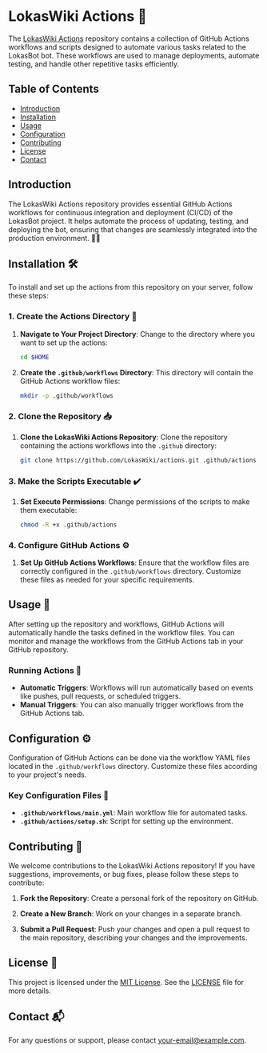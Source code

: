 # LokasWiki Actions 🚀

The [LokasWiki Actions](https://github.com/LokasWiki/actions.git) repository contains a collection of GitHub Actions workflows and scripts designed to automate various tasks related to the LokasBot bot. These workflows are used to manage deployments, automate testing, and handle other repetitive tasks efficiently.

## Table of Contents

- [Introduction](#introduction)
- [Installation](#installation)
- [Usage](#usage)
- [Configuration](#configuration)
- [Contributing](#contributing)
- [License](#license)
- [Contact](#contact)

## Introduction

The LokasWiki Actions repository provides essential GitHub Actions workflows for continuous integration and deployment (CI/CD) of the LokasBot project. It helps automate the process of updating, testing, and deploying the bot, ensuring that changes are seamlessly integrated into the production environment. 🤖✨

## Installation 🛠️

To install and set up the actions from this repository on your server, follow these steps:

### 1. Create the Actions Directory 📂

1. **Navigate to Your Project Directory**:
   Change to the directory where you want to set up the actions:
   ```bash
   cd $HOME
   ```

2. **Create the `.github/workflows` Directory**:
   This directory will contain the GitHub Actions workflow files:
   ```bash
   mkdir -p .github/workflows
   ```

### 2. Clone the Repository 📥

1. **Clone the LokasWiki Actions Repository**:
   Clone the repository containing the actions workflows into the `.github` directory:
   ```bash
   git clone https://github.com/LokasWiki/actions.git .github/actions
   ```

### 3. Make the Scripts Executable ✔️

1. **Set Execute Permissions**:
   Change permissions of the scripts to make them executable:
   ```bash
   chmod -R +x .github/actions
   ```

### 4. Configure GitHub Actions ⚙️

1. **Set Up GitHub Actions Workflows**:
   Ensure that the workflow files are correctly configured in the `.github/workflows` directory. Customize these files as needed for your specific requirements.

## Usage 🚀

After setting up the repository and workflows, GitHub Actions will automatically handle the tasks defined in the workflow files. You can monitor and manage the workflows from the GitHub Actions tab in your GitHub repository.

### Running Actions 🔄

- **Automatic Triggers**: Workflows will run automatically based on events like pushes, pull requests, or scheduled triggers.
- **Manual Triggers**: You can also manually trigger workflows from the GitHub Actions tab.

## Configuration ⚙️

Configuration of GitHub Actions can be done via the workflow YAML files located in the `.github/workflows` directory. Customize these files according to your project's needs.

### Key Configuration Files 📄

- **`.github/workflows/main.yml`**: Main workflow file for automated tasks.
- **`.github/actions/setup.sh`**: Script for setting up the environment.

## Contributing 🌟

We welcome contributions to the LokasWiki Actions repository! If you have suggestions, improvements, or bug fixes, please follow these steps to contribute:

1. **Fork the Repository**:
   Create a personal fork of the repository on GitHub.

2. **Create a New Branch**:
   Work on your changes in a separate branch.

3. **Submit a Pull Request**:
   Push your changes and open a pull request to the main repository, describing your changes and the improvements.

## License 📜

This project is licensed under the [MIT License](LICENSE). See the [LICENSE](LICENSE) file for more details.

## Contact 📬

For any questions or support, please contact [your-email@example.com](mailto:your-email@example.com).
